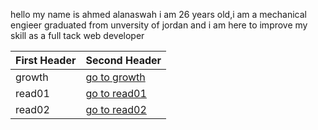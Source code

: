 hello my name is ahmed alanaswah i am 26 years old,i am a mechanical engieer graduated from unversity of jordan and i am here to improve my skill as a full tack web developer


First Header | Second Header
------------ | -------------
growth |[go to growth]()
read01 |[go to read01]()
read02 |[go to read02]()
